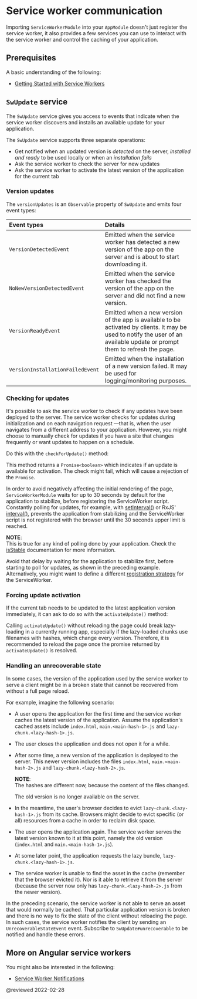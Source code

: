 # Service worker communication

Importing `ServiceWorkerModule` into your `AppModule` doesn't just register the service worker, it also provides a few services you can use to interact with the service worker and control the caching of your application.

## Prerequisites

A basic understanding of the following:

*   [Getting Started with Service Workers](guide/service-worker-getting-started)

## `SwUpdate` service

The `SwUpdate` service gives you access to events that indicate when the service worker discovers and installs an available update for your application.

The `SwUpdate` service supports three separate operations:

*   Get notified when an updated version is *detected* on the server, *installed and ready* to be used locally or when an *installation fails*
*   Ask the service worker to check the server for new updates
*   Ask the service worker to activate the latest version of the application for the current tab

### Version updates

The `versionUpdates` is an `Observable` property of `SwUpdate` and emits four event types:

| Event types                      | Details                                                                                                                                                                     |
|:-------------------------------- |:--------------------------------------------------------------------------------------------------------------------------------------------------------------------------- |
| `VersionDetectedEvent`           | Emitted when the service worker has detected a new version of the app on the server and is about to start downloading it.                                                   |
| `NoNewVersionDetectedEvent`      | Emitted when the service worker has checked the version of the app on the server and did not find a new version.                                                            |
| `VersionReadyEvent`              | Emitted when a new version of the app is available to be activated by clients. It may be used to notify the user of an available update or prompt them to refresh the page. |
| `VersionInstallationFailedEvent` | Emitted when the installation of a new version failed. It may be used for logging/monitoring purposes.                                                                      |


<code-example header="log-update.service.ts" path="service-worker-getting-started/src/app/log-update.service.ts" region="sw-update"></code-example>

### Checking for updates

It's possible to ask the service worker to check if any updates have been deployed to the server. The service worker checks for updates during initialization and on each navigation request &mdash;that is, when the user navigates from a different address to your application. However, you might choose to manually check for updates if you have a site that changes frequently or want updates to happen on a schedule.

Do this with the `checkForUpdate()` method:

<code-example header="check-for-update.service.ts" path="service-worker-getting-started/src/app/check-for-update.service.ts"></code-example>

This method returns a `Promise<boolean>` which indicates if an update is available for activation. The check might fail, which will cause a rejection of the `Promise`.

<div class="alert is-important">

In order to avoid negatively affecting the initial rendering of the page, `ServiceWorkerModule` waits for up to 30 seconds by default for the application to stabilize, before registering the ServiceWorker script.
Constantly polling for updates, for example, with [setInterval()](https://developer.mozilla.org/docs/Web/API/WindowOrWorkerGlobalScope/setInterval) or RxJS' [interval()](https://rxjs.dev/api/index/function/interval), prevents the application from stabilizing and the ServiceWorker script is not registered with the browser until the 30 seconds upper limit is reached.

<div class="alert is-helpful">

**NOTE**: <br />
This is true for any kind of polling done by your application.
Check the [isStable](api/core/ApplicationRef#isStable) documentation for more information.

</div>

Avoid that delay by waiting for the application to stabilize first, before starting to poll for updates, as shown in the preceding example.
Alternatively, you might want to define a different [registration strategy](api/service-worker/SwRegistrationOptions#registrationStrategy) for the ServiceWorker.

</div>

### Forcing update activation

If the current tab needs to be updated to the latest application version immediately, it can ask to do so with the `activateUpdate()` method:

<code-example header="prompt-update.service.ts" path="service-worker-getting-started/src/app/prompt-update.service.ts" region="sw-activate"></code-example>

<div class="alert is-important">

Calling `activateUpdate()` without reloading the page could break lazy-loading in a currently running app, especially if the lazy-loaded chunks use filenames with hashes, which change every version.
Therefore, it is recommended to reload the page once the promise returned by `activateUpdate()` is resolved.

</div>

### Handling an unrecoverable state

In some cases, the version of the application used by the service worker to serve a client might be in a broken state that cannot be recovered from without a full page reload.

For example, imagine the following scenario:

*   A user opens the application for the first time and the service worker caches the latest version of the application. Assume the application's cached assets include `index.html`, `main.<main-hash-1>.js` and `lazy-chunk.<lazy-hash-1>.js`.

*   The user closes the application and does not open it for a while.
*   After some time, a new version of the application is deployed to the server. This newer version includes the files `index.html`, `main.<main-hash-2>.js` and `lazy-chunk.<lazy-hash-2>.js`.

    <div class="alert is-helpful">

    **NOTE**: <br />
    The hashes are different now, because the content of the files changed.

    </div>

    The old version is no longer available on the server.

*   In the meantime, the user's browser decides to evict `lazy-chunk.<lazy-hash-1>.js` from its cache. Browsers might decide to evict specific \(or all\) resources from a cache in order to reclaim disk space.

*   The user opens the application again. The service worker serves the latest version known to it at this point, namely the old version \(`index.html` and `main.<main-hash-1>.js`\).

*   At some later point, the application requests the lazy bundle, `lazy-chunk.<lazy-hash-1>.js`.
*   The service worker is unable to find the asset in the cache \(remember that the browser evicted it\). Nor is it able to retrieve it from the server \(because the server now only has `lazy-chunk.<lazy-hash-2>.js` from the newer version\).

In the preceding scenario, the service worker is not able to serve an asset that would normally be cached. That particular application version is broken and there is no way to fix the state of the client without reloading the page. In such cases, the service worker notifies the client by sending an `UnrecoverableStateEvent` event. Subscribe to `SwUpdate#unrecoverable` to be notified and handle these errors.

<code-example header="handle-unrecoverable-state.service.ts" path="service-worker-getting-started/src/app/handle-unrecoverable-state.service.ts" region="sw-unrecoverable-state"></code-example>

## More on Angular service workers

You might also be interested in the following:

*   [Service Worker Notifications](guide/service-worker-notifications)

<!-- links -->

<!-- external links -->

<!-- end links -->

@reviewed 2022-02-28
